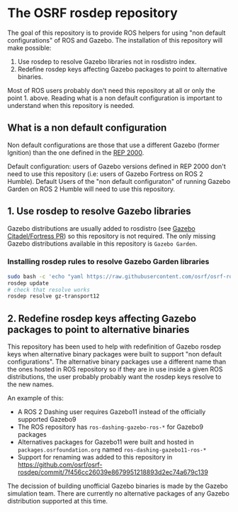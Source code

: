 # The OSRF rosdep repository

The goal of this repository is to provide ROS helpers for using "non default configurations" of ROS and Gazebo. The installation of this repository will make possible:

 1. Use rosdep to resolve Gazebo libraries not in rosdistro index.
 1. Redefine rosdep keys affecting Gazebo packages to point to alternative binaries.

Most of ROS users probably don't need this repository at all or only the point 1. above. Reading what is a non default configuration is important to understand when this repository is needed.

## What is a non default configuration

Non default configurations are those that use a different Gazebo (former Ignition) than the one defined in the [REP 2000](https://www.ros.org/reps/rep-2000.html).

Default configuration: users of Gazebo versions defined in REP 2000 don't need to use this repository (i.e: users of Gazebo Fortress on ROS 2 Humble). 
Default Users of the "non default configuraton" of running Gazebo Garden on ROS 2 Humble will need to use this repository.

## 1. Use rosdep to resolve Gazebo libraries

Gazebo distributions are usually added to rosdistro (see [Gazebo Citadel/Fortress PR](https://github.com/ros/rosdistro/pull/34177)) so this repository is not required. The only missing Gazebo distributions available in this repository is `Gazebo Garden`.

### Installing rosdep rules to resolve Gazebo Garden libraries

```bash
sudo bash -c 'echo "yaml https://raw.githubusercontent.com/osrf/osrf-rosdep/master/gz/00-gazebo.list" > /etc/ros/rosdep/sources.list.d/'
rosdep update
# check that resolve works
rosdep resolve gz-transport12
```

## 2. Redefine rosdep keys affecting Gazebo packages to point to alternative binaries

This repository has been used to help with redefinition of Gazebo rosdep keys when alternative binary packages were built to support "non default configurations". The alternative binary packages use a different name than the ones hosted in ROS repository so if they are in use inside a given ROS distributions, the user probably probably want the rosdep keys resolve to the new names.

An example of this:
 * A ROS 2 Dashing user requires Gazebo11 instead of the officially supported Gazebo9
 * The ROS repository has `ros-dashing-gazebo-ros-*` for Gazebo9 packages
 * Alternatives packages for Gazebo11 were built and hosted in `packages.osrfoundation.org` named `ros-dashing-gazebo11-ros-*`
 * Support for renaming was added to this repository in https://github.com/osrf/osrf-rosdep/commit/7f456cc26039e8679951218893d2ec74a679c139

The decission of building unofficial Gazebo binaries is made by the Gazebo simulation team. There are currently no alternative packages of any Gazebo distribution supported at this time.
